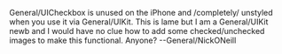 General/UICheckbox is unused on the iPhone and /completely/ unstyled when you use it via General/UIKit. This is lame but I am a General/UIKit newb and I would have no clue how to add some checked/unchecked images to make this functional. Anyone? --General/NickONeill